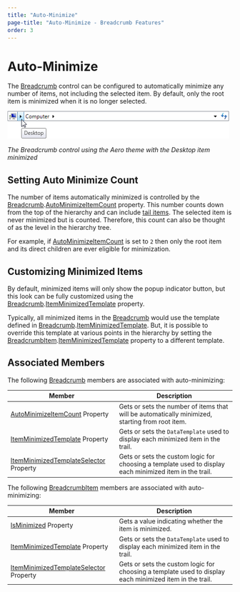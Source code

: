 ```yaml
---
title: "Auto-Minimize"
page-title: "Auto-Minimize - Breadcrumb Features"
order: 3
---
```

# Auto-Minimize

The [Breadcrumb](xref:@ActiproUIRoot.Controls.Navigation.Breadcrumb) control can be configured to automatically minimize any number of items, not including the selected item. By default, only the root item is minimized when it is no longer selected.

![Screenshot](../images/breadcrumb-auto-minimize-aero-normal-color.png)

*The Breadcrumb control using the Aero theme with the Desktop item minimized*

## Setting Auto Minimize Count

The number of items automatically minimized is controlled by the [Breadcrumb](xref:@ActiproUIRoot.Controls.Navigation.Breadcrumb).[AutoMinimizeItemCount](xref:@ActiproUIRoot.Controls.Navigation.Breadcrumb.AutoMinimizeItemCount) property. This number counts down from the top of the hierarchy and can include [tail items](tail-items.md). The selected item is never minimized but is counted. Therefore, this count can also be thought of as the level in the hierarchy tree.

For example, if [AutoMinimizeItemCount](xref:@ActiproUIRoot.Controls.Navigation.Breadcrumb.AutoMinimizeItemCount) is set to `2` then only the root item and its direct children are ever eligible for minimization.

## Customizing Minimized Items

By default, minimized items will only show the popup indicator button, but this look can be fully customized using the [Breadcrumb](xref:@ActiproUIRoot.Controls.Navigation.Breadcrumb).[ItemMinimizedTemplate](xref:@ActiproUIRoot.Controls.Navigation.Breadcrumb.ItemMinimizedTemplate) property.

Typically, all minimized items in the [Breadcrumb](xref:@ActiproUIRoot.Controls.Navigation.Breadcrumb) would use the template defined in [Breadcrumb](xref:@ActiproUIRoot.Controls.Navigation.Breadcrumb).[ItemMinimizedTemplate](xref:@ActiproUIRoot.Controls.Navigation.Breadcrumb.ItemMinimizedTemplate).  But, it is possible to override this template at various points in the hierarchy by setting the [BreadcrumbItem](xref:@ActiproUIRoot.Controls.Navigation.BreadcrumbItem).[ItemMinimizedTemplate](xref:@ActiproUIRoot.Controls.Navigation.BreadcrumbItem.ItemMinimizedTemplate) property to a different template.

## Associated Members

The following [Breadcrumb](xref:@ActiproUIRoot.Controls.Navigation.Breadcrumb) members are associated with auto-minimizing:

| Member | Description |
|-----|-----|
| [AutoMinimizeItemCount](xref:@ActiproUIRoot.Controls.Navigation.Breadcrumb.AutoMinimizeItemCount) Property | Gets or sets the number of items that will be automatically minimized, starting from root item. |
| [ItemMinimizedTemplate](xref:@ActiproUIRoot.Controls.Navigation.Breadcrumb.ItemMinimizedTemplate) Property | Gets or sets the `DataTemplate` used to display each minimized item in the trail. |
| [ItemMinimizedTemplateSelector](xref:@ActiproUIRoot.Controls.Navigation.Breadcrumb.ItemMinimizedTemplateSelector) Property | Gets or sets the custom logic for choosing a template used to display each minimized item in the trail. |

The following [BreadcrumbItem](xref:@ActiproUIRoot.Controls.Navigation.BreadcrumbItem) members are associated with auto-minimizing:

| Member | Description |
|-----|-----|
| [IsMinimized](xref:@ActiproUIRoot.Controls.Navigation.BreadcrumbItem.IsMinimized) Property | Gets a value indicating whether the item is minimized. |
| [ItemMinimizedTemplate](xref:@ActiproUIRoot.Controls.Navigation.BreadcrumbItem.ItemMinimizedTemplate) Property | Gets or sets the `DataTemplate` used to display each minimized item in the trail. |
| [ItemMinimizedTemplateSelector](xref:@ActiproUIRoot.Controls.Navigation.BreadcrumbItem.ItemMinimizedTemplateSelector) Property | Gets or sets the custom logic for choosing a template used to display each minimized item in the trail. |
